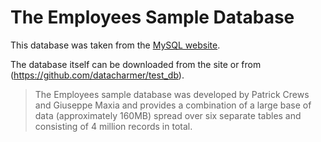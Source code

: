 # The Employees Sample Database

This database was taken from the [MySQL website](https://dev.mysql.com/doc/employee/en/).

The database itself can be downloaded from the site or from (https://github.com/datacharmer/test_db).

> The Employees sample database was developed by Patrick Crews and Giuseppe Maxia and provides a combination of a large base of data (approximately 160MB) spread over six separate tables and consisting of 4 million records in total. 